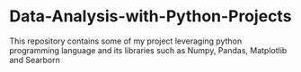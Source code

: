 # Data-Analysis-with-Python-Projects
This repository contains some of my project leveraging python programming language and its libraries such as Numpy, Pandas, Matplotlib and Searborn
